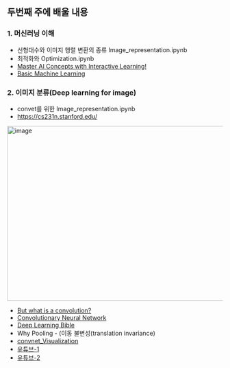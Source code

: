 ## 두번째 주에 배울 내용

### 1. 머신러닝 이해
- 선형대수와 이미지 행렬 변환의 종류 Image_representation.ipynb
- 최적화와 Optimization.ipynb
- [Master AI Concepts with Interactive Learning!](https://www.101ai.net/overview/basics)
- [Basic Machine Learning](https://www.101ai.net/overview/basics)


### 2. 이미지 분류(Deep learning for image)
- convet를 위한 Image_representation.ipynb
- https://cs231n.stanford.edu/
<img width="827" height="407" alt="image" src="https://github.com/user-attachments/assets/cb96063d-bb19-4f30-9c4b-11fc07bc5233" />

- [But what is a convolution?](https://www.youtube.com/watch?v=KuXjwB4LzSA)
- [Convolutionary Neural Network](https://hackernoon.com/dl05-convolutional-neural-networks-1d3bb7fff586)
- [Deep Learning Bible](https://wikidocs.net/177768)
- Why Pooling - (이동 불변성(translation invariance)
- [convnet_Visualization](https://poloclub.github.io/cnn-explainer/)
- [유튜브-1](https://www.youtube.com/watch?v=Em63mknbtWo)
- [유튜브-2](https://www.youtube.com/watch?v=2-75C-yZaoA)
